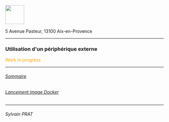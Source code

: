 <img style="height: 60px" src="http://www.lpl-aix.fr/wp-content/uploads/2018/04/LPL_240_180.jpg" />

5 Avenue Pasteur, 13100 Aix-en-Provence


***

###  Utilisation d'un périphérique externe

<div style='color: orange'>Work in progress</div>

---

###### <a href="https://github.com/sylvain-prat/DocDocker/blob/master/README.md">Sommaire</a>
###### <a href="https://github.com/sylvain-prat/DocDocker/blob/master/Lancer_une_image_docker/lancement_image_docker.md">Lancement image Docker</a>

---
###### Sylvain PRAT
